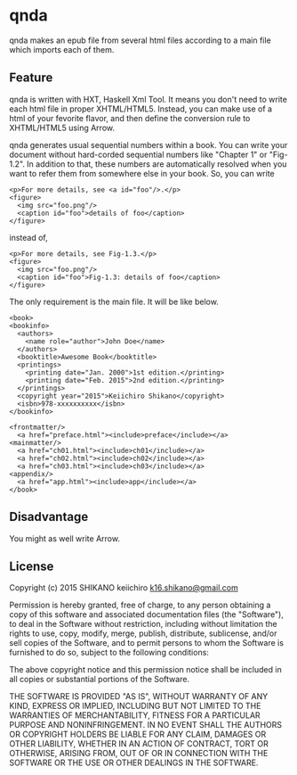 # qnda
qnda makes an epub file from several html files according to a main file which imports each of them.

## Feature
qnda is written with HXT, Haskell Xml Tool. It means you don't need to write each html file in proper XHTML/HTML5. Instead, you can make use of a html of your fevorite flavor, and then define the conversion rule to XHTML/HTML5 using Arrow. 

qnda generates usual sequential numbers within a book. You can write your document without hard-corded sequential numbers like "Chapter 1" or "Fig-1.2". In addition to that, these numbers are automatically resolved when you want to refer them from somewhere else in your book. So, you can write

    <p>For more details, see <a id="foo"/>.</p>
    <figure>
      <img src="foo.png"/>
      <caption id="foo">details of foo</caption>
    </figure>

instead of,

    <p>For more details, see Fig-1.3.</p>
    <figure>
      <img src="foo.png"/>
      <caption id="foo">Fig-1.3: details of foo</caption>
    </figure>

The only requirement is the main file. It will be like below. 

    <book>
    <bookinfo>
      <authors>
        <name role="author">John Doe</name>
      </authors>
      <booktitle>Awesome Book</booktitle>
      <printings>
        <printing date="Jan. 2000">1st edition.</printing>
        <printing date="Feb. 2015">2nd edition.</printing>
      </printings>
      <copyright year="2015">Keiichiro Shikano</copyright>
      <isbn>978-xxxxxxxxxx</isbn>
    </bookinfo>

    <frontmatter/>
      <a href="preface.html"><include>preface</include></a>
    <mainmatter/>
      <a href="ch01.html"><include>ch01</include></a>
      <a href="ch02.html"><include>ch02</include></a>
      <a href="ch03.html"><include>ch03</include></a>
    <appendix/>
      <a href="app.html"><include>app</include></a>
    </book>
 
 
## Disadvantage

You might as well write Arrow.


## License

Copyright (c) 2015 SHIKANO keiichiro k16.shikano@gmail.com

Permission is hereby granted, free of charge, to any person obtaining a copy of this software and associated documentation files (the "Software"), to deal in the Software without restriction, including without limitation the rights to use, copy, modify, merge, publish, distribute, sublicense, and/or sell copies of the Software, and to permit persons to whom the Software is furnished to do so, subject to the following conditions:

The above copyright notice and this permission notice shall be included in all copies or substantial portions of the Software.

THE SOFTWARE IS PROVIDED "AS IS", WITHOUT WARRANTY OF ANY KIND, EXPRESS OR IMPLIED, INCLUDING BUT NOT LIMITED TO THE WARRANTIES OF MERCHANTABILITY, FITNESS FOR A PARTICULAR PURPOSE AND NONINFRINGEMENT. IN NO EVENT SHALL THE AUTHORS OR COPYRIGHT HOLDERS BE LIABLE FOR ANY CLAIM, DAMAGES OR OTHER LIABILITY, WHETHER IN AN ACTION OF CONTRACT, TORT OR OTHERWISE, ARISING FROM, OUT OF OR IN CONNECTION WITH THE SOFTWARE OR THE USE OR OTHER DEALINGS IN THE SOFTWARE.
